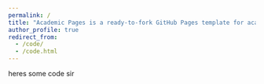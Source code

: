 ```yaml
---
permalink: /
title: "Academic Pages is a ready-to-fork GitHub Pages template for academic personal websites"
author_profile: true
redirect_from: 
  - /code/
  - /code.html
---
```

heres some code sir
